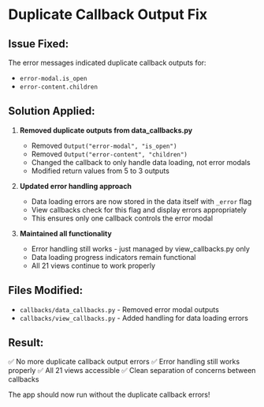 # Duplicate Callback Output Fix

## Issue Fixed:
The error messages indicated duplicate callback outputs for:
- `error-modal.is_open` 
- `error-content.children`

## Solution Applied:
1. **Removed duplicate outputs from data_callbacks.py**
   - Removed `Output("error-modal", "is_open")` 
   - Removed `Output("error-content", "children")`
   - Changed the callback to only handle data loading, not error modals
   - Modified return values from 5 to 3 outputs

2. **Updated error handling approach**
   - Data loading errors are now stored in the data itself with `_error` flag
   - View callbacks check for this flag and display errors appropriately
   - This ensures only one callback controls the error modal

3. **Maintained all functionality**
   - Error handling still works - just managed by view_callbacks.py only
   - Data loading progress indicators remain functional
   - All 21 views continue to work properly

## Files Modified:
- `callbacks/data_callbacks.py` - Removed error modal outputs
- `callbacks/view_callbacks.py` - Added handling for data loading errors

## Result:
✅ No more duplicate callback output errors
✅ Error handling still works properly
✅ All 21 views accessible
✅ Clean separation of concerns between callbacks

The app should now run without the duplicate callback errors!
